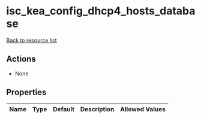 # isc_kea_config_dhcp4_hosts_database

[Back to resource list](../README.md#resources)

## Actions

- None

## Properties

| Name | Type | Default | Description | Allowed Values |
| ---- | ---- | ------- | ----------- | -------------- |
